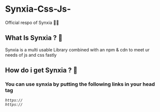 # Synxia-Css-Js-
Official respo of Synxia 🏴‍☠️

## What Is Synxia ? 🐧

Synxia is a multi usable Library combined with an npm & cdn to meet ur needs of js and css fastly

## How do i get Synxia ? 👑

### You can use synxia by putting the following links in your head tag

<code><i>https:// </i> </code>
<br />
<code><i>https:// </i> </code>

